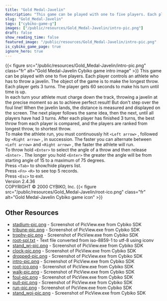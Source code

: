 ```yaml
---
title: "Gold Medal-Javelin"
description: "This game can be played with one to five players. Each player controls an athlete who has to throw a javelin. The object of the game is to make the longest throw. Each player gets 3 turns. The player gets 60 seconds to make his turn until time is up. In each turn your athlete mu..."
slug: "Gold_Medal-Javelin"
tags: ["cybiko-game-g"]
images: ["/public/resources/Gold_Medal-Javelin/intro-pic.png"]
draft: false
show_reading_time: false
featured_image: "/public/resources/Gold_Medal-Javelin/intro-pic.png"
is_cybiko_game_page: true
ignore_hero: true
---
```

{{< figure src="/public/resources/Gold_Medal-Javelin/intro-pic.png" class="fr" alt="Gold Medal-Javelin Cybiko game intro image" >}}
This game can be played with one to five players. Each player controls an athlete who has to throw a javelin. The object of the game is to make the longest throw. Each player gets 3 turns. The player gets 60 seconds to make his turn until time is up. \
In each turn your athlete must charge down the track, throwing a javelin at the precise moment so as to achieve perfect result!  But don't step over the foul line!  When the javelin lands, the distance is measured and displayed on the screen. The next player follows the same idea, then the next, until all players have had 3 turns. After each player has finished 3 turns, the best throw from each player is compared, and the players are ranked from longest throw, to shortest throw. \
To make the athlete run, you must continuously hit `<Left arrow>` , followed by `<Right arrow>` , in succession. The faster you can alternate between `<Left arrow>`  and `<Right arrow>` , the faster the athlete will run. \
To throw hold `<Enter>`  to select the angle of a throw and then release `<Enter>` . The longer you hold `<Enter>`  the greater the angle will be from starting angle of 15 to a maximum of 75 degrees. \
Press `<Tab>`  to show/hide players list. \
Press `<Fn>` `<R>`  to see top 5 records. \
Press `<Esc>`  to exit. \
Version 2.4.36 \
COPYRIGHT © 2000 CYBIKO, Inc. {{< figure src="/public/resources/Gold_Medal-Javelin/root-ico.png" class="fr" alt="Gold Medal-Javelin Cybiko game icon" >}}

## Other Resources
* [stadium-pic.png](/public/resources/Gold_Medal-Javelin/stadium-pic.png) - Screenshot of PicView.exe from Cybiko SDK
* [tribune-pic.png](/public/resources/Gold_Medal-Javelin/tribune-pic.png) - Screenshot of PicView.exe from Cybiko SDK
* [trophy-pic.png](/public/resources/Gold_Medal-Javelin/trophy-pic.png) - Screenshot of PicView.exe from Cybiko SDK
* [root-spl.txt](/public/resources/Gold_Medal-Javelin/root-spl.txt) - Text file converted from iso-8859-1 to utf-8 using iconv
* [stand_wj-pic.png](/public/resources/Gold_Medal-Javelin/stand_wj-pic.png) - Screenshot of PicView.exe from Cybiko SDK
* [clock-pic.png](/public/resources/Gold_Medal-Javelin/clock-pic.png) - Screenshot of PicView.exe from Cybiko SDK
* [dropped-pic.png](/public/resources/Gold_Medal-Javelin/dropped-pic.png) - Screenshot of PicView.exe from Cybiko SDK
* [intro-pic.png](/public/resources/Gold_Medal-Javelin/intro-pic.png) - Screenshot of PicView.exe from Cybiko SDK
* [root-ico.png](/public/resources/Gold_Medal-Javelin/root-ico.png) - Screenshot of PicView.exe from Cybiko SDK
* [walk-pic.png](/public/resources/Gold_Medal-Javelin/walk-pic.png) - Screenshot of PicView.exe from Cybiko SDK
* [foul-pic.png](/public/resources/Gold_Medal-Javelin/foul-pic.png) - Screenshot of PicView.exe from Cybiko SDK
* [pull-pic.png](/public/resources/Gold_Medal-Javelin/pull-pic.png) - Screenshot of PicView.exe from Cybiko SDK
* [run-pic.png](/public/resources/Gold_Medal-Javelin/run-pic.png) - Screenshot of PicView.exe from Cybiko SDK
* [stand_woj-pic.png](/public/resources/Gold_Medal-Javelin/stand_woj-pic.png) - Screenshot of PicView.exe from Cybiko SDK
